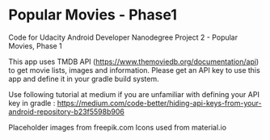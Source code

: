 # Popular Movies - Phase1
Code for Udacity Android Developer Nanodegree Project 2 - Popular Movies, Phase 1


This app uses TMDB API (https://www.themoviedb.org/documentation/api) to get movie lists, images and information. Please get an API key to use this app and define it in your gradle build system.

Use following tutorial at medium if you are unfamiliar with defining your API key in gradle : https://medium.com/code-better/hiding-api-keys-from-your-android-repository-b23f5598b906

Placeholder images from freepik.com
Icons used from material.io

